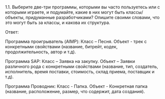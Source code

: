 1.1. Выберите две-три программы, которыми вы часто пользуетесь или с которыми играете, и подумайте, какие в них могут быть классы/объекты, придуманные разработчиками? Опишите своими словами, что это могут быть за классы, и какова их структура.

Ответ:

Программа проигрыватель (AIMP): 
Класс – Песня. 
Объект - трек с конкретными свойствами (название, битрейт, кодек, продолжительность, автор и т.д).

Программа SAP: 
Класс – Заявка на закупку. 
Объект – Заявки различного рода с конкретными свойствами (название, тип, создатель, исполнитель, время поставки, стоимость, склад приема, поставщик и т.д).

Программа Проводник: 
Класс - Папка. 
Объект - Конкретная папка (название, расположение, размер, что содержит, дата создания).